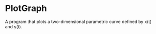 PlotGraph
=========

A program that plots a two-dimensional parametric curve defined by x(t) and y(t).